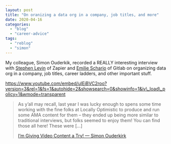 ```yaml
---
layout: post
title: "On oranizing a data org in a company, job titles, and more"
date: 2020-04-16
categories: 
  - "blog"
  - "career-advice"
tags: 
  - "reblog"
  - "simon"
---
```


My colleague, Simon Ouderkik, recorded a REALLY interesting interview with [Stephen Levin](https://www.stephenlevin.co/) of Zapier and [Emilie Schario](http://emilieschario.com/) of Gitlab on organizing data org in a company, job titles, career ladders, and other important stuff.

https://www.youtube.com/embed/uIEjBVC2roo?version=3&rel=1&fs=1&autohide=2&showsearch=0&showinfo=1&iv\_load\_policy=1&wmode=transparent

> As y’all may recall, last year I was lucky enough to spens some time working with the fine folks at Locally Optimistic to produce and run some AMA content for them – they ended up being more similar to traditional interviews, but folks seemed to enjoy them! You can find those all here! These were \[…\]
> 
> [I’m Giving Video Content a Try! — Simon Ouderkirk](http://s12k.com/2020/04/13/im-giving-video-content-a-try/)

